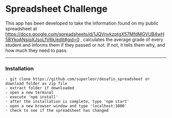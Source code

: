 # Spreadsheet Challenge

This app has been developed to take the information found on my public spreadsheet at https://docs.google.com/spreadsheets/d/1JQVnvkzptgX57MfdMGVUB4wH5BYkoANsiqXJsoLfV6k/edit#gid=0 ,
calculates the average grade of every student and informs them if they passed or not. If not, it tells them why, and how much they need to pass.

---


### Installation
```
- git clone https://github.com/superleor/desafio_spreadsheet or download folder as zip file
- extract folder if downloaded
- open a new terminal
- execute 'npm install'
- after the installation is complete, type 'npm start'
- open a new browser window and type 'localhost:3000'
- check to see if the spreadsheet has changed
```
